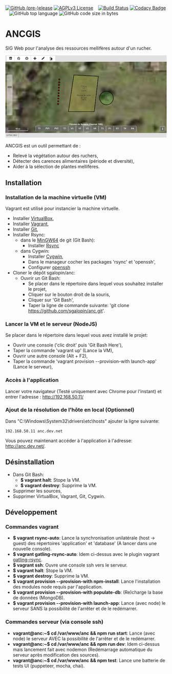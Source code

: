 [![GitHub (pre-)elease](https://img.shields.io/github/release/sgalopin/ancgis/all.svg)](https://github.com/sgalopin/ancgis/releases)
[![AGPLv3 License](https://img.shields.io/github/license/sgalopin/ancgis.svg)](https://github.com/sgalopin/ancgis/blob/master/LICENSE)
&nbsp;&nbsp; [![Build Status](https://travis-ci.org/sgalopin/ancgis.svg?branch=master)](https://travis-ci.org/sgalopin/ancgis)
[![Codacy Badge](https://api.codacy.com/project/badge/Grade/937f624be4a14ed9a53bb4346ed6ba16)](https://www.codacy.com/app/sgalopin/ancgis?utm_source=github.com&amp;utm_medium=referral&amp;utm_content=sgalopin/ancgis&amp;utm_campaign=Badge_Grade)
&nbsp;&nbsp; ![GitHub top language](https://img.shields.io/github/languages/top/badges/shields.svg)
![GitHub code size in bytes](https://img.shields.io/github/languages/code-size/badges/shields.svg)

# ANCGIS
SIG Web pour l'analyse des ressources mellifères autour d'un rucher.

![alt text](doc/img/home.png?raw=true "Page principale de l'application")

ANCGIS est un outil permettant de :
- Relevé la végétation autour des ruchers,
- Détecter des carences alimentaires (période et diversité),
- Aider à la sélection de plantes mellifères.

## Installation

### Installation de la machine virtuelle (VM)

Vagrant est utilisé pour instancier la machine virtuelle.
- Installer [VirtualBox](https://www.virtualbox.org/wiki/Downloads),
- Installer [Vagrant](https://www.vagrantup.com/downloads.html),
- Installer [Git](https://git-scm.com/downloads),
- Installer Rsync:
    - dans le [MinGW64](http://mingw-w64.org/doku.php#tools) de git (Git Bash):
        - Installer [Rsync](https://blog.tiger-workshop.com/add-rsync-to-git-bash-for-windows/)
    - dans Cygwin:
        - Installer [Cygwin](https://cygwin.com/install.html),
        - Dans le manageur cocher les packages 'rsync' et 'openssh',
        - Configurer [openssh](https://www.howtogeek.com/howto/41560/how-to-get-ssh-command-line-access-to-windows-7-using-cygwin/)
- Cloner le dépôt sgalopin/anc:
    - Ouvrir un Git Bash:
        - Se placer dans le répertoire dans lequel vous souhaitez installer le projet,
        - Cliquer sur le bouton droit de la souris,
        - Cliquer sur 'Git Bash',
        - Taper la ligne de commande suivante: 'git clone https://github.com/sgalopin/anc.git'.

### Lancer la VM et le serveur (NodeJS)

Se placer dans le répertoire dans lequel vous avez installé le projet:
- Ouvrir une console ('clic droit' puis 'Git Bash Here'),
- Taper la commande 'vagrant up' (Lance la VM),
- Ouvrir une autre console (Alt + F2),
- Taper la commande 'vagrant provision --provision-with launch-app' (Lance le serveur),

### Accès à l'application
Lancer votre navigateur (Testé uniquement avec Chrome pour l'instant) et entrer l'adresse : http://192.168.50.11/

### Ajout de la résolution de l'hôte en local (Optionnel)
Dans "C:\Windows\System32\drivers\etc\hosts" ajouter la ligne suivante:
```
192.168.50.11 anc.dev.net
```
Vous pouvez maintenant accéder à l'application à l'adresse: http://anc.dev.net/.

## Désinstallation

- Dans Git Bash:
  - **$ vagrant halt**: Stope la VM.
  - **$ vagrant destroy**: Supprime la VM.
- Supprimer les sources,
- Supprimer VirtualBox, Vagrant, Git, Cygwin.

## Développement

### Commandes vagrant
- **$ vagrant rsync-auto**: Lance la synchronisation unilatérale (host -> guest) des répertoires 'application' et 'database' (A lancer dans une nouvelle console).
- **$ vagrant gatling-rsync-auto**: Idem ci-dessus avec le plugin vagrant [gatling-rsync](https://github.com/smerrill/vagrant-gatling-rsync).
- **$ vagrant ssh**: Ouvre une console ssh vers le serveur.
- **$ vagrant halt**: Stope la VM.
- **$ vagrant destroy**: Supprime la VM.
- **$ vagrant provision --provision-with npm-install**: Lance l'installation des modules node requis par l'application.
- **$ vagrant provision --provision-with populate-db**: (Re)charge la base de données (MongoDB).
- **$ vagrant provision --provision-with launch-app**: Lance (avec node) le serveur SANS la possibilité de l'arrêter et de le redémarrer.

### Commandes serveur (via console ssh)
- **vagrant@anc:~$ cd /var/www/anc && npm run start**: Lance (avec node) le serveur AVEC la possibilité de l'arrêter et de le redémarrer.
- **vagrant@anc:~$ cd /var/www/anc && npm run dev**: Idem ci-dessus mais lancement fait avec nodemon (Redémarrage automatique du serveur après modification des sources).
- **vagrant@anc:~$ cd /var/www/anc && npm test**: Lance une batterie de tests UI (puppeteer, mocha, chai).
